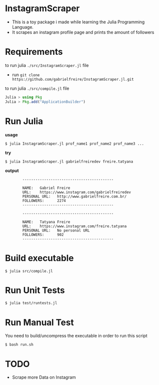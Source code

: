 # InstagramScraper

- This is a toy package i made while learning the Julia Programming Language.
- It scrapes an instagram profile page and prints the amount of followers

# Requirements
to run julia `./src/InstagramScraper.jl` file
- run `git clone https://github.com/gabrielfreire/InstagramScraper.jl.git`

to run julia `./src/compile.jl` file
```julia
Julia > using Pkg
Julia > Pkg.add("ApplicationBuilder")
```
# Run Julia
**usage**
```shell
$ julia InstagramScraper.jl prof_name1 prof_name2 prof_name3 ...
```
**try**
```shell
$ julia InstagramScraper.jl gabrielfreiredev freire.tatyana
```
**output**
```
        ------------------------------------------

        NAME:   Gabriel Freire
        URL:    https://www.instagram.com/gabrielfreiredev
        PERSONAL URL:   http://www.gabrielfreire.com.br/
        FOLLOWERS:      2274
        ------------------------------------------

        ------------------------------------------

        NAME:   Tatyana Freire
        URL:    https://www.instagram.com/freire.tatyana
        PERSONAL URL:   No personal URL
        FOLLOWERS:      902
        ------------------------------------------
```

# Build executable
```shell
$ julia src/compile.jl
```

# Run Unit Tests
```shell
$ julia test/runtests.jl
```
# Run Manual Test
You need to build/uncompress the executable in order to run this script
```shell
$ bash run.sh
```

# TODO
- Scrape more Data on Instagram